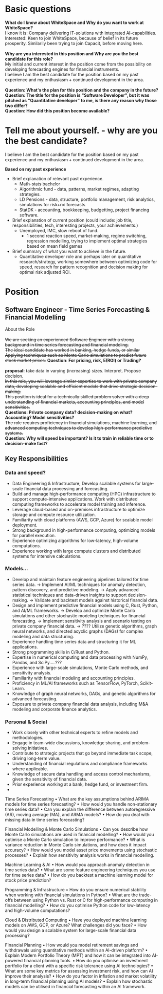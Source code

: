 # Basic questions
**What do I know about WhiteSpace and Why do you want to work at WhiteSpace?**\
I know it is: Company delivering IT-solutions with integrated AI-capabilities.
Interested: Keen to join WhiteSpace, because of belief in its future prosperity. Similarily been trying to join Capacit, before moving here.
<br>
<br>
**Why are you interested in this position and Why are you the best candidate for this role?** \
My initial and current interest in the position come from the possibility on developing forecasting engines for financial instruments.\
I believe I am the best candidate for the position based on my past experience and my enthusiasm + continued development in the area.
<br>
<br>
**Question: What's the plan for this position and the company in the future?**\
**Question: The title for the position is "Software Developer", but it was pitched as "Quantitative developer" to me, is there any reason why those two differ?**\
**Question: How did this position become available?**

# Tell me about yourself. - why are you the best candidate?
I believe I am the best candidate for the position based on my past experience and my enthusiasm + continued development in the area.

**Based on my past experience**
- Brief explanation of relevant past experience.
  - Math-stats bachelor
  - Algorithmic fund - data, patterns, market regimes, adapting strategies.
  - LD Pensions - data, structure, portfolio management, risk analytics, simulations for risk+roi forecasts.
  - StatDK - accounting, bookkeeping, budgetting, project financing software.
- Brief explanation of current position (could include: job title, responsibilities, tech, interesting projects, your achievements.)
  - Unemployed, IMC, slow reboot of fund.
    - 1 second reaction speed, market-making, regime switching, regression modelling, trying to implement optimal strategies based on mean field games
- Brief summary of what you want to achieve in the future.
  - Quantitative developer role and perhaps later on quantitative research/strategy, working somewhere between optimizing code for speed, research for pattern recognition and decision making for optimal risk adjusted ROI.


# Position

## Software Engineer - Time Series Forecasting & Financial Modelling 
About the Role  
<br>
~~We are seeking an experienced Software Engineer with a strong background in time series forecasting and financial modeling.~~\
~~The ideal candidate has worked in banking, hedge funds, or similar~~\
~~Applying techniques such as Monte Carlo simulations to predict future stock market prices.~~ **Question: For pricing, risk, E(ROI) or Trading?**\
<br>
**proposal:** take data in varying (increasing) sizes. Interpret. Propose decision.\
~~In this role, you will leverage similar expertise to work with private company data, developing scalable and efficient models that drive strategic decision-making.~~ \
~~This position is ideal for a technically skilled problem solver with a deep understanding of financial markets, accounting principles, and model sensitivities.~~\
**Questions: Private company data? decision-making on what? Accounting? Model sensitivities?**\
~~The role requires proficiency in financial simulations, machine learning, and advanced computing techniques to develop high-performance predictive systems.~~\
**Question: Why will speed be important? Is it to train in reliable time or to decision-make fast?**
<br>
## Key Responsibilities  

### Data and speed? 
- Data Engineering & Infrastructure, Develop scalable systems for large-scale financial data processing and forecasting. 
- Build and manage high-performance computing (HPC) infrastructure to support compute-intensive applications. Work with distributed computing frameworks to accelerate model training and inference.
- Leverage cloud-based and on-premises infrastructure to optimize storage and compute resource utilization.
- Familiarity with cloud platforms (AWS, GCP, Azure) for scalable model deployment.
- Strong background in high-performance computing, optimizing models for parallel execution.
- Experience optimizing algorithms for low-latency, high-volume computations.
- Experience working with large compute clusters and distributed systems for intensive calculations.



### Models...
- Develop and maintain feature engineering pipelines tailored for time series data. -> Implement AI/ML techniques for anomaly detection, pattern discovery, and predictive modeling. -> Apply advanced statistical techniques and data-driven insights to support decision-making. -> Validate and backtest models against historical financial data.   
- Design and implement predictive financial models using C, Rust, Python, and AI/ML frameworks. -> Develop and optimize Monte Carlo simulations and other stochastic modeling techniques for financial forecasting. -> Implement sensitivity analysis and scenario testing on private company financial data. -> ???? Utilize genetic algorithms, graph neural networks, and directed acyclic graphs (DAGs) for complex modeling and data structuring.
- Experience handling time series data and structuring it for ML applications.
- Strong programming skills in C/Rust and Python.
- Expertise in numerical computing and data processing with NumPy, Pandas, and SciPy.....???
- Experience with large-scale simulations, Monte Carlo methods, and sensitivity analysis.
- Familiarity with financial modeling and accounting principles.
- Proficiency in ML/AI frameworks such as TensorFlow, PyTorch, Scikit-Learn.
- Knowledge of graph neural networks, DAGs, and genetic algorithms for advanced forecasting.
- Exposure to private company financial data analysis, including M&A modeling and corporate finance analytics.

### Personal & Social
- Work closely with other technical experts to refine models and methodologies.
- Engage in team-wide discussions, knowledge sharing, and problem-solving initiatives.
- Contribute to strategic projects that go beyond immediate task scope, driving long-term value.
- Understanding of financial regulations and compliance frameworks where applicable.
- Knowledge of secure data handling and access control mechanisms, given the sensitivity of financial data.
- Prior experience working at a bank, hedge fund, or investment firm.
- 
 



Time Series Forecasting
•	What are the key assumptions behind ARIMA models for time series forecasting?
•	How would you handle non-stationary time series data?
•	Can you explain the difference between autoregressive (AR), moving average (MA), and ARMA models?
•	How do you deal with missing data in time series forecasting?
 
Financial Modelling & Monte Carlo Simulations
•	Can you describe how Monte Carlo simulations are used in financial modelling?
•	How would you optimise a Monte Carlo simulation to improve performance?
•	What is variance reduction in Monte Carlo simulations, and how does it impact accuracy?
•	How would you model asset price movements using stochastic processes?
•	Explain how sensitivity analysis works in financial modelling.
 
Machine Learning & AI
•	How would you approach anomaly detection in time series data?
•	What are some feature engineering techniques you use for time series data?
•	How do you backtest a machine learning model for stock price prediction?
 
Programming & Infrastructure
•	How do you ensure numerical stability when working with financial simulations in Python?
•	What are the trade-offs between using Python vs. Rust or C for high-performance computing in financial modelling?
•	How do you optimise Python code for low-latency and high-volume computations?
 
Cloud & Distributed Computing
•	Have you deployed machine learning models on AWS, GCP, or Azure? What challenges did you face?
•	How would you design a scalable system for large-scale financial data processing?

Financial Planning
•	How would you model retirement savings and withdrawals using quantitative methods within an AI-driven platform?
•	Explain Modern Portfolio Theory (MPT) and how it can be integrated into AI-powered financial planning tools.
•	How do you optimise an investment portfolio for a client with a specific risk tolerance using AI technologies?
•	What are some key metrics for assessing investment risk, and how can AI improve their analysis?
•	How do you factor in inflation and market volatility in long-term financial planning using AI models?
•	Explain how stochastic models can be utilised in financial forecasting within an AI framework.

